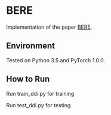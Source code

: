 # BERE
Implementation of the paper [BERE](https://arxiv.org/).

## Environment
Tested on Python 3.5 and PyTorch 1.0.0.

## How to Run
Run train_ddi.py for training

Run test_ddi.py for testing
